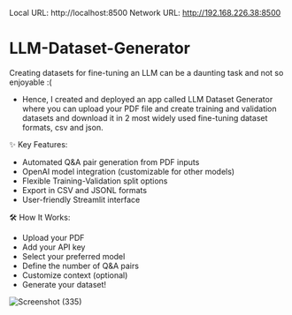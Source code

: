Local URL: http://localhost:8500
Network URL: http://192.168.226.38:8500

# LLM-Dataset-Generator
Creating datasets for fine-tuning an LLM can be a daunting task and not so enjoyable :(
* Hence, I created and deployed an app called LLM Dataset Generator where you can upload your PDF file and create training and validation datasets and download it in 2 most widely used fine-tuning dataset formats, csv and json.

✨ Key Features:
* Automated Q&A pair generation from PDF inputs
* OpenAI model integration (customizable for other models)
* Flexible Training-Validation split options
* Export in CSV and JSONL formats
* User-friendly Streamlit interface

🛠️ How It Works:
* Upload your PDF
* Add your API key
* Select your preferred model
* Define the number of Q&A pairs
* Customize context (optional)
* Generate your dataset!


![Screenshot (335)](https://github.com/user-attachments/assets/938d7b52-34e9-43cd-ae69-ed6f7a2e2cf6)
